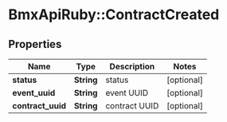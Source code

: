 # BmxApiRuby::ContractCreated

## Properties
Name | Type | Description | Notes
------------ | ------------- | ------------- | -------------
**status** | **String** | status | [optional] 
**event_uuid** | **String** | event UUID | [optional] 
**contract_uuid** | **String** | contract UUID | [optional] 



